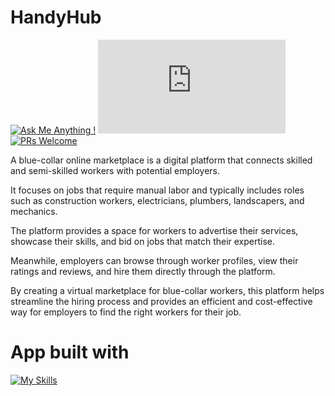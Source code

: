 # HandyHub

[![Ask Me Anything !](https://img.shields.io/badge/Ask%20me-anything-1abc9c.svg)](https://GitHub.com/Naereen/ama) [![GitHub pull-requests merged](https://badgen.net/github/merged-prs/Naereen/Strapdown.js)](https://github.com/Naereen/StrapDown.js/pulls?q=is%3Amerged) [![PRs Welcome](https://img.shields.io/badge/PRs-welcome-brightgreen.svg?style=flat-square)](http://makeapullrequest.com)

A blue-collar online marketplace is a digital platform that connects skilled and semi-skilled workers with potential employers.
<br/>

It focuses on jobs that require manual labor and typically includes roles such as construction workers, electricians, plumbers, landscapers, and mechanics. 
<br/>

The platform provides a space for workers to advertise their services, showcase their skills, and bid on jobs that match their expertise.
<br/>

Meanwhile, employers can browse through worker profiles, view their ratings and reviews, and hire them directly through the platform.
<br/>

By creating a virtual marketplace for blue-collar workers, this platform helps streamline the hiring process and provides an efficient and cost-effective way for employers to find the right workers for their job.

# App built with

[![My Skills](https://skillicons.dev/icons?i=javascript,html,css,mongodb,xd,scss,nodejs,figma,react,express,vercel,netlify&theme=light)](https://skillicons.dev)
